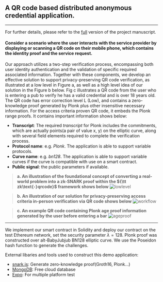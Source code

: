 ## A QR code based distributed anonymous credential application. 
***
For further details, please refer to the [full](https://github.com/Yue-Zhou1/zk-qrcode/blob/master/zk_qrcode_full.pdf) version of the project manuscript.
#### Consider a scenario where the user interacts with the service provider by displaying or scanning a QR code on their mobile phone, which contains the identity proof and the service request. 

Our approach utilizes a two-step verification process, encompassing both user identity authentication and the validation of specific required associated information. Together with these components, we develop an effective solution to support privacy-preserving QR code verification, as illustrated at a low level in Figure a, as well as a high level idea of our solution in the Figure b below. Fig c illustrates a QR code from the user who is entering a pub to verify he has a valid credential and is over 18 years old. The QR code has error correction level L (Low), and contains a zero-knowledge proof generated by Plonk plus other insensitive necessary information. For the access criteria proven QR code, it embeds the Plonk range proofs. It contains important information shows below:

- **Transcript**: The required *transcript* for Plonk includes the commitments, which are actually points(a pair of value x, y) on the elliptic curve, along with several field elements required to complete the verification process.
- **Protocol name**: e.g. *Plonk*. The application is able to support variable protocols.
- **Curve name**: e.g. *bn128*. The application is able to support variable curves if the curve is compatible with use on a smart contract.
- **Public signal**: the public parameters if available.


 > **a. An illustration of the foundational concept of converting a real-world problem into a zk-SNARK proof within the ${\tt zk\text{-}qrcode}$ framework shows below**
![lowlevel](https://github.com/user-attachments/assets/01d3ad5a-214c-42f9-a528-447094f6a39b)


 > **b. An illustration of our solution for privacy-preserving access criteria in-person verification via QR code shows below**
![workflow](https://github.com/user-attachments/assets/ec1edf33-b29c-4339-a3e0-5d6a65d764f3)

 > **c. An example QR code containing Plonk age proof information generated by the user before entering a bar**
 ![ageproof](https://github.com/user-attachments/assets/d521c8bc-1d97-42f1-9603-50a6f6c12743)

---
We implement our smart contract in Solidity and deploy our contract on the test Ethereum network, set the security parameter $\lambda = 128$. Plonk proof was constructed over alt-BabyJubjub BN128 elliptic curve. We use the Poseidon hash function to generate the challenges. 

External libaries and tools used to construct this demo application:
+ [snark.js](https://github.com/iden3/snarkjs): Generate zero-knowledge proof(Groth16, Plonk...)
+ [MongoDB](https://www.mongodb.com/): Free cloud database
+ [Expo](https://expo.dev/): For multiple platform test
